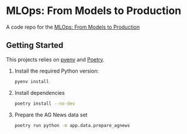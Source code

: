 # MLOps: From Models to Production

A code repo for the [MLOps: From Models to Production](https://corise.com/course/mlops/)


## Getting Started

This projects relies on [pyenv](https://github.com/pyenv/pyenv) and [Poetry](https://python-poetry.org/docs/).

1. Install the required Python version:

   ```bash
   pyenv install
   ```

2. Install dependencies

   ```bash
   poetry install --no-dev
   ```

3. Prepare the AG News data set

   ```bash
   poetry run python -m app.data.prepare_agnews
   ```
